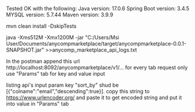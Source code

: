 Tested OK with the following:
Java version: 17.0.6
Spring Boot version: 3.4.5
MYSQL version: 5.7.44
Maven version: 3.9.9

mvn clean install -DskipTests

java -Xms512M -Xmx1200M -jar "C:/Users/Msi User/Documents/anycompmarketplace/target/anycompmarketplace-0.0.1-SNAPSHOT.jar"  >>anycomp_marketplace_api_logs.txt


In the postman
append this url http://localhost:8092/anycompmarketplace/v1/... for every tab request
only use "Params" tab for key and value input


listing api's input param key "sort_by" shud be [{"colname":"email","descending":true}]. copy this string to https://www.urlencoder.org/ and paste it to get encoded string and put it into value in "Params" tab